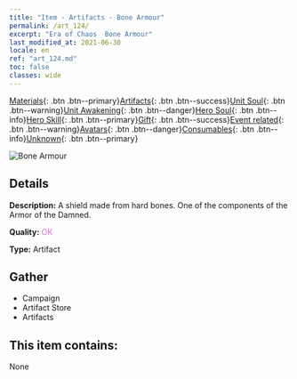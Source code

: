 ```yaml
---
title: "Item - Artifacts - Bone Armour"
permalink: /art_124/
excerpt: "Era of Chaos  Bone Armour"
last_modified_at: 2021-06-30
locale: en
ref: "art_124.md"
toc: false
classes: wide
---
```

 [Materials](/Items/){: .btn .btn--primary}[Artifacts](/Items/Artifacts/){: .btn .btn--success}[Unit Soul](/Items/UnitSoul/){: .btn .btn--warning}[Unit Awakening](/Items/UnitAwakening/){: .btn .btn--danger}[Hero Soul](/Items/HeroSoul/){: .btn .btn--info}[Hero Skill](/Items/HeroSkill/){: .btn .btn--primary}[Gift](/Items/Gift/){: .btn .btn--success}[Event related](/Items/Events/){: .btn .btn--warning}[Avatars](/Items/Avatars/){: .btn .btn--danger}[Consumables](/Items/Consumables/){: .btn .btn--info}[Unknown](/Items/Unknown/){: .btn .btn--primary}

 ![Bone Armour](/images/t/artifact_40304.png)

## Details
 **Description:** A shield made from hard bones. One of the components of the Armor of the Damned.

 **Quality:** <span style="color: #DA70D6">OK</span>

 **Type:** Artifact

## Gather

*    Campaign 
*    Artifact Store 
*    Artifacts 

## This item contains:

  None

